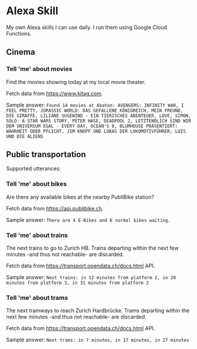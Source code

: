 # Alexa Skill

My own Alexa skills I can use daily.
I run them using Google Cloud Functions.

## Cinema
### Tell 'me' about movies
Find the movies showing today at my local movie theater.

Fetch data from https://www.kitag.com.

Sample answer:
`Found 14 movies at Abaton: AVENGERS: INFINITY WAR, I FEEL PRETTY, JURASSIC WORLD: DAS GEFALLENE KÖNIGREICH, MEIN FREUND, DIE GIRAFFE, LILIANE SUSEWIND - EIN TIERISCHES ABENTEUER, LOVE, SIMON, SOLO: A STAR WARS STORY, PETER HASE, DEADPOOL 2, LETZTENDLICH SIND WIR DEM UNIVERSUM EGAL - EVERY DAY, OCEAN'S 8, BLUMHOUSE PRÄSENTIERT: WAHRHEIT ODER PFLICHT, JIM KNOPF UND LUKAS DER LOKOMOTIVFÜHRER, LUIS UND DIE ALIENS`

## Public transportation
Supported utterances:
### Tell 'me' about bikes
Are there any available bikes at the nearby PubliBike station?

Fetch data from https://api.publibike.ch.

Sample answer:
`There are 4 E-Bikes and 6 normal bikes waiting.`

### Tell 'me' about trains
The next trains to go to Zurich HB. Trains departing within the next few minutes -and thus not reachable- are discarded.

Fetch data from https://transport.opendata.ch/docs.html API.

Sample answer:
`Next trains: in 12 minutes from platform 2, in 20 minutes from platform 3, in 31 minutes from platform 2`

### Tell 'me' about trams
The next tramways to reach Zurich Hardbrücke. Trams departing within the next few minutes -and thus not reachable- are discarded.

Fetch data from https://transport.opendata.ch/docs.html API.

Sample answer:
`Next trams: in 7 minutes, in 17 minutes, in 27 minutes`
